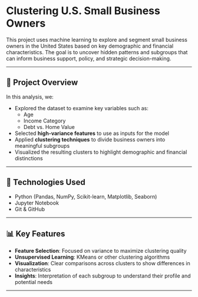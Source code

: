 # Clustering U.S. Small Business Owners

This project uses machine learning to explore and segment small business owners in the United States based on key demographic and financial characteristics. The goal is to uncover hidden patterns and subgroups that can inform business support, policy, and strategic decision-making.

---

## 📌 Project Overview

In this analysis, we:

- Explored the dataset to examine key variables such as:
  - Age  
  - Income Category  
  - Debt vs. Home Value  
- Selected **high-variance features** to use as inputs for the model
- Applied **clustering techniques** to divide business owners into meaningful subgroups
- Visualized the resulting clusters to highlight demographic and financial distinctions

---

## 🚀 Technologies Used

- Python (Pandas, NumPy, Scikit-learn, Matplotlib, Seaborn)
- Jupyter Notebook
- Git & GitHub

---

## 📊 Key Features

- **Feature Selection**: Focused on variance to maximize clustering quality  
- **Unsupervised Learning**: KMeans or other clustering algorithms  
- **Visualization**: Clear comparisons across clusters to show differences in characteristics  
- **Insights**: Interpretation of each subgroup to understand their profile and potential needs

---
